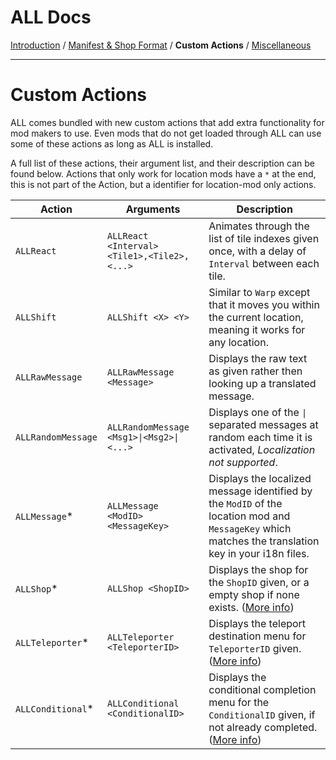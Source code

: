 ﻿ALL Docs
==============
[Introduction](Introduction.md) / [Manifest & Shop Format](Manifest.md) / **Custom Actions** / [Miscellaneous](Misc.md)

---------------------------------------------------------------------------------------------------------
Custom Actions
==============
ALL comes bundled with new custom actions that add extra functionality for mod makers to use.
Even mods that do not get loaded through ALL can use some of these actions as long as ALL is installed.

A full list of these actions, their argument list, and their description can be found below.
Actions that only work for location mods have a `*` at the end, this is not part of the Action, but a identifier for location-mod only actions.

| Action              | Arguments                                   | Description                                                                                                                                         |
|---------------------|---------------------------------------------|-----------------------------------------------------------------------------------------------------------------------------------------------------|
| `ALLReact`          | `ALLReact <Interval> <Tile1>,<Tile2>,<...>` | Animates through the list of tile indexes given once, with a delay of `Interval` between each tile.                                                 |
| `ALLShift`          | `ALLShift <X> <Y>`                          | Similar to `Warp` except that it moves you within the current location, meaning it works for any location.                                          |
| `ALLRawMessage`     | `ALLRawMessage <Message>`                   | Displays the raw text as given rather then looking up a translated message.                                                                         |
| `ALLRandomMessage`  | `ALLRandomMessage <Msg1>\|<Msg2>\|<...>`    | Displays one of the `\|` separated messages at random each time it is activated, *Localization not supported*.                                      |
| `ALLMessage`*       | `ALLMessage <ModID> <MessageKey>`           | Displays the localized message identified by the `ModID` of the location mod and `MessageKey` which matches the translation key in your i18n files. |
| `ALLShop`*          | `ALLShop <ShopID>`                          | Displays the shop for the `ShopID` given, or a empty shop if none exists. ([More info](Manifest.md))                                                    |
| `ALLTeleporter`*    | `ALLTeleporter <TeleporterID>`              | Displays the teleport destination menu for `TeleporterID` given. ([More info](Manifest.md))                                                         |
| `ALLConditional`*   | `ALLConditional <ConditionalID>`            | Displays the conditional completion menu for the `ConditionalID` given, if not already completed. ([More info](Manifest.md))                        |